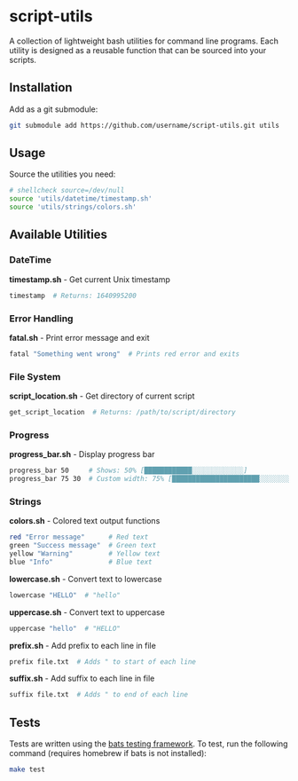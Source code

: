 # script-utils

A collection of lightweight bash utilities for command line programs. Each utility is designed as a reusable function that can be sourced into your scripts.

## Installation

Add as a git submodule:
```bash
git submodule add https://github.com/username/script-utils.git utils
```

## Usage

Source the utilities you need:
```bash
# shellcheck source=/dev/null
source 'utils/datetime/timestamp.sh'
source 'utils/strings/colors.sh'
```

## Available Utilities

### DateTime
**timestamp.sh** - Get current Unix timestamp
```bash
timestamp  # Returns: 1640995200
```

### Error Handling
**fatal.sh** - Print error message and exit
```bash
fatal "Something went wrong"  # Prints red error and exits
```

### File System
**script_location.sh** - Get directory of current script
```bash
get_script_location  # Returns: /path/to/script/directory
```

### Progress
**progress_bar.sh** - Display progress bar
```bash
progress_bar 50     # Shows: 50% [████████████░░░░░░░░░░░░░]
progress_bar 75 30  # Custom width: 75% [██████████████████████░░░░░░░░]
```

### Strings
**colors.sh** - Colored text output functions
```bash
red "Error message"      # Red text
green "Success message"  # Green text
yellow "Warning"         # Yellow text
blue "Info"              # Blue text
```

**lowercase.sh** - Convert text to lowercase
```bash
lowercase "HELLO"  # "hello"
```

**uppercase.sh** - Convert text to uppercase
```bash
uppercase "hello"  # "HELLO"
```

**prefix.sh** - Add prefix to each line in file
```bash
prefix file.txt  # Adds " to start of each line
```

**suffix.sh** - Add suffix to each line in file
```bash
suffix file.txt  # Adds " to end of each line
```

## Tests

Tests are written using the [bats testing framework](https://github.com/bats-core/bats-core). To test, run the following command (requires homebrew if bats is not installed):

```bash
make test
```